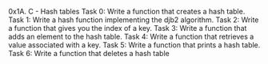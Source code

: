 0x1A. C - Hash tables
Task 0: Write a function that creates a hash table.
Task 1: Write a hash function implementing the djb2 algorithm.
Task 2: Write a function that gives you the index of a key.
Task 3: Write a function that adds an element to the hash table.
Task 4: Write a function that retrieves a value associated with a key.
Task 5: Write a function that prints a hash table.
Task 6: Write a function that deletes a hash table
